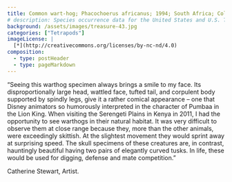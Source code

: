 ```yaml
---
title: Common wart-hog; Phacochoerus africanus; 1994; South Africa; Collected by Richard Singletary
# description: Species occurrence data for the United States and U.S. Territories.
background: /assets/images/treasure-43.jpg
categories: ["Tetrapods"]
imageLicense: |
  [*](http://creativecommons.org/licenses/by-nc-nd/4.0)
composition:
  - type: postHeader
  - type: pageMarkdown
---
```


“Seeing this warthog specimen always brings a smile to my face. Its disproportionally large head, wattled face, tufted tail, and corpulent body supported by spindly legs, give it a rather comical appearance – one that Disney animators so humorously interpreted in the character of Pumbaa in the Lion King. When visiting the Serengeti Plains in Kenya in 2011, I had the opportunity to see warthogs in their natural habitat. It was very difficult to observe them at close range because they, more than the other animals, were exceedingly skittish. At the slightest movement they would sprint away at surprising speed. The skull specimens of these creatures are, in contrast, hauntingly beautiful having two pairs of elegantly curved tusks. In life, these would be used for digging, defense and mate competition.”

Catherine Stewart, Artist.